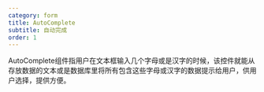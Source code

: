 ```yaml
---
category: form
title: AutoComplete
subtitle: 自动完成
order: 1
---
```


AutoComplete组件指用户在文本框输入几个字母或是汉字的时候，该控件就能从存放数据的文本或是数据库里将所有包含这些字母或汉字的数据提示给用户，供用户选择，提供方便。